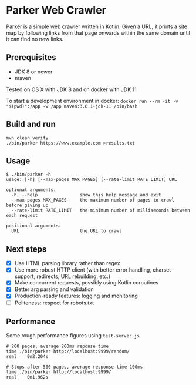 # Parker Web Crawler

Parker is a simple web crawler written in Kotlin. Given a URL, it prints a site
map by following links from that page onwards within the same domain until it
can find no new links.

## Prerequisites

- JDK 8 or newer
- maven

Tested on OS X with JDK 8 and on docker with JDK 11

To start a development environment in docker: `docker run --rm -it -v "$(pwd)":/app -w /app maven:3.6.1-jdk-11 /bin/bash`

## Build and run

```
mvn clean verify
./bin/parker https://www.example.com >results.txt
```

## Usage

```
$ ./bin/parker -h
usage: [-h] [--max-pages MAX_PAGES] [--rate-limit RATE_LIMIT] URL

optional arguments:
  -h, --help                show this help message and exit
  --max-pages MAX_PAGES     the maximum number of pages to crawl before giving up
  --rate-limit RATE_LIMIT   the minimum number of milliseconds between each request

positional arguments:
  URL                       the URL to crawl
```

## Next steps

- [x] Use HTML parsing library rather than regex
- [x] Use more robust HTTP client (with better error handling, charset support, redirects, URL rebuilding, etc.)
- [x] Make concurrent requests, possibly using Kotlin coroutines
- [x] Better arg parsing and validation
- [x] Production-ready features: logging and monitoring
- [ ] Politeness: respect for robots.txt

## Performance

Some rough performance figures using `test-server.js`

```
# 200 pages, average 200ms reponse time
time ./bin/parker http://localhost:9999/random/
real	0m2.204s

# Stops after 500 pages, average response time 100ms
time ./bin/parker http://localhost:9999/
real	0m1.962s
```
